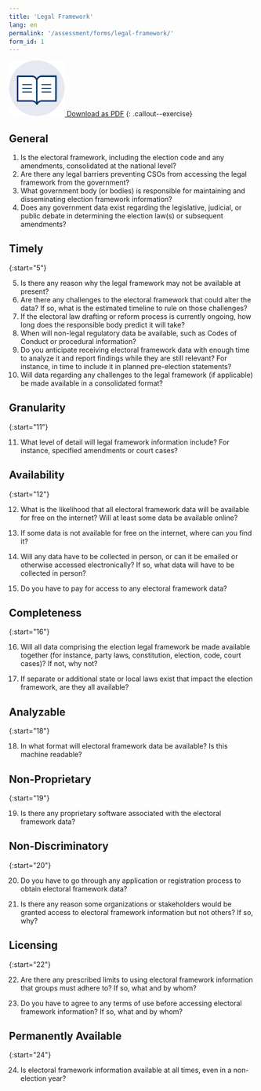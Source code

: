 ```yaml
---
title: 'Legal Framework'
lang: en
permalink: '/assessment/forms/legal-framework/'
form_id: 1
---
```


[![](/assets/images/assessment/supplemental_icon.svg) Download as PDF](/assets/assessment/forms/A_Legal_Framework.pdf)
{: .callout--exercise}

## General

1. Is the electoral framework, including the election code and any amendments, consolidated at the national level?
2. Are there any legal barriers preventing CSOs from accessing the legal framework from the government?
3. What government body (or bodies) is responsible for maintaining and disseminating election framework information?
4. Does any government data exist regarding the legislative, judicial, or public debate in determining the election law(s) or subsequent amendments?

## Timely

{:start="5"}

5. Is there any reason why the legal framework may not be available at present?
6. Are there any challenges to the electoral framework that could alter the data? If so, what is the estimated timeline to rule on those challenges?
7. If the electoral law drafting or reform process is currently ongoing, how long does the responsible body predict it will take?
8. When will non-legal regulatory data be available, such as Codes of Conduct or procedural information?
9. Do you anticipate receiving electoral framework data with enough time to analyze it and report findings while they are still relevant? For instance, in time to include it in planned pre-election statements?
10. Will data regarding any challenges to the legal framework (if applicable) be made available in a consolidated format?

## Granularity

{:start="11"}

11. What level of detail will legal framework information include? For instance, specified amendments or court cases?

## Availability

{:start="12"}

12. What is the likelihood that all electoral framework data will be available for free on the internet? Will at least some data be available online?

13. If some data is not available for free on the internet, where can you find it?

14. Will any data have to be collected in person, or can it be emailed or otherwise accessed electronically? If so, what data will have to be collected in person?

15. Do you have to pay for access to any electoral framework data?

## Completeness

{:start="16"}

16. Will all data comprising the election legal framework be made available together (for instance, party laws, constitution, election, code, court cases)? If not, why not?

17. If separate or additional state or local laws exist that impact the election framework, are they all available?

## Analyzable

{:start="18"}

18. In what format will electoral framework data be available? Is this machine readable?

## Non-Proprietary

{:start="19"}

19. Is there any proprietary software associated with the electoral framework data?

## Non-Discriminatory

{:start="20"}

20. Do you have to go through any application or registration process to obtain electoral framework data?

21. Is there any reason some organizations or stakeholders would be granted access to electoral framework information but not others? If so, why?

## Licensing

{:start="22"}

22. Are there any prescribed limits to using electoral framework information that groups must adhere to? If so, what and by whom?

23. Do you have to agree to any terms of use before accessing electoral framework information? If so, what and by whom?

## Permanently Available

{:start="24"}

24. Is electoral framework information available at all times, even in a non-election year?
